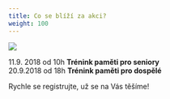 ```yaml
---
title: Co se blíží za akci?
weight: 100
---
```

![](/images/uploads/prvni_pomoc_detem.jpg)

11.9. 2018 od 10h **Trénink paměti pro seniory**\
20.9.2018 od 18h **Trénink paměti pro dospělé**

Rychle se registrujte, už se na Vás těšíme!
